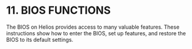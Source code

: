 # 11. BIOS FUNCTIONS

The BIOS on Helios provides access to many valuable features. These instructions show how to enter the BIOS, set up features, and restore the BIOS to its default settings.
